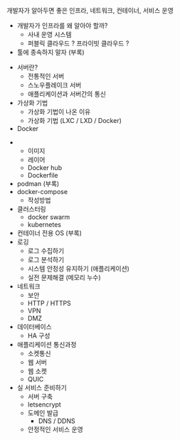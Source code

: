 

개발자가 알아두면 좋은 인프라, 네트워크, 컨테이너, 서비스 운영

* 개발자가 인프라를 왜 알아야 할까? 
  * 사내 운영 시스템 
  * 퍼블릭 클라우드 ? 프라이빗 클라우드 ? 
* 툴에 종속하지 말자 (부록)

- 서버란?
  - 전통적인 서버
  - 스노우플레이크 서버
  - 애플리케이션과 서버간의 통신 
- 가상화 기법 
  - 가상화 기법이 나온 이유
  - 가상화 기법 (LXC / LXD / Docker)
- Docker  

* * 이미지 
  * 레이어 
  * Docker hub 
  * Dockerfile 
* podman (부록)
* docker-compose 
  * 작성방법 
* 클러스터링
  * docker swarm
  * kubernetes
* 컨테이너 전용 OS (부록)
* 로깅
  * 로그 수집하기 
  * 로그 분석하기
  * 시스템 안정성 유지하기 (애플리케이션)
  * 실전 문제해결 (메모리 누수)
* 네트워크 
  * 보안 
  * HTTP / HTTPS
  * VPN
  * DMZ
* 데이터베이스 
  * HA 구성 
* 애플리케이션 통신과정 
  * 소켓통신
  * 웹 서버 
  * 웹 소켓 
  * QUIC
* 실 서비스 준비하기 
  * 서버 구축 
  * letsencrypt 
  * 도메인 발급 
    * DNS / DDNS
  * 안정적인 서비스 운영 

